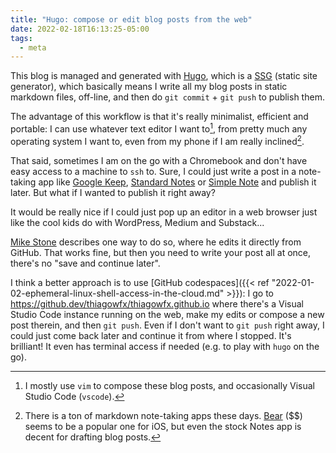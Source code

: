```yaml
---
title: "Hugo: compose or edit blog posts from the web"
date: 2022-02-18T16:13:25-05:00
tags:
  - meta
---
```


This blog is managed and generated with [Hugo](https://gohugo.io), which is
a [SSG](https://jamstack.org/generators/) (static site generator), which
basically means I write all my blog posts in static markdown files, off-line,
and then do `git commit` + `git push` to publish them.

The advantage of this workflow is that it's really minimalist, efficient and
portable: I can use whatever text editor I want to[^1], from pretty much any
operating system I want to, even from my phone if I am really inclined[^2].

That said, sometimes I am on the go with a Chromebook and don't have easy
access to a machine to `ssh` to. Sure, I could just write a post in
a note-taking app like [Google Keep](https://keep.google.com/), [Standard
Notes](https://standardnotes.com) or [Simple Note](https://simplenote.com) and
publish it later. But what if I wanted to publish it right away?

It would be really nice if I could just pop up an editor in a web browser just like the cool kids do with WordPress, Medium and Substack...

[Mike Stone](https://mikestone.me/creating-on-github/) describes one way to do so, where he edits it directly from GitHub. That works fine, but then you need to write your post all at once, there's no "save and continue later".

I think a better approach is to use [GitHub codespaces]({{< ref "2022-01-02-ephemeral-linux-shell-access-in-the-cloud.md" >}}): I go to https://github.dev/thiagowfx/thiagowfx.github.io where there's a Visual Studio Code instance running on the web, make my edits or compose a new post therein, and then `git push`. Even if I don't want to `git push` right away, I could just come back later and continue it from where I stopped. It's brilliant! It even has terminal access if needed (e.g. to play with `hugo` on the go).

<!--more-->

[^1]: I mostly use `vim` to compose these blog posts, and occasionally Visual
  Studio Code (`vscode`).
[^2]: There is a ton of markdown note-taking apps these days.
  [Bear](https://bear.app) ($$) seems to be a popular one for iOS, but even the
  stock Notes app is decent for drafting blog posts.
